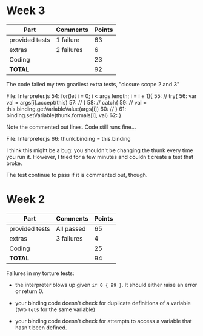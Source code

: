 # Week 3

| Part           | Comments    | Points |
|----------------|-------------|--------|
| provided tests | 1 failure   |     63 |
| extras         | 2 failures  |      6 |
| Coding         |             |     23 |
| **TOTAL**      |             |     92 |


The code failed my two gnarliest extra tests, "closure scope 2 and 3"

File: Interpreter.js
54:     for(let i = 0; i < args.length; i = i + 1){
55:       // try{
56:         var val = args[i].accept(this)
57:       // }
58:       // catch{
59:       //   val = this.binding.getVariableValue(args[i])
60:       // }
61:         binding.setVariable(thunk.formals[i], val)
62:     }

Note the commented out lines. Code still runs fine...

File: Interpreter.js
66:     thunk.binding = this.binding

I think this might be a bug: you shouldn't be changing the thunk every
time you run it.  However, I tried for a few minutes and couldn't create
a test that broke.

The test continue to pass if it is commented out, though.



# Week 2

| Part           | Comments    | Points |
|----------------|-------------|--------|
| provided tests | All passed  |     65 |
| extras         | 3 failures  |      4 |
| Coding         |             |     25 |
| **TOTAL**      |             |     94 |

Failures in my torture tests:

- the interpreter blows up given `if 0 { 99 }`. It should either raise
  an error or return 0.

- your binding code doesn't check for duplicate definitions of a
  variable (two `let`s for the same variable)

- your binding code doesn't check for attempts to access a
  variable that hasn't been defined.
